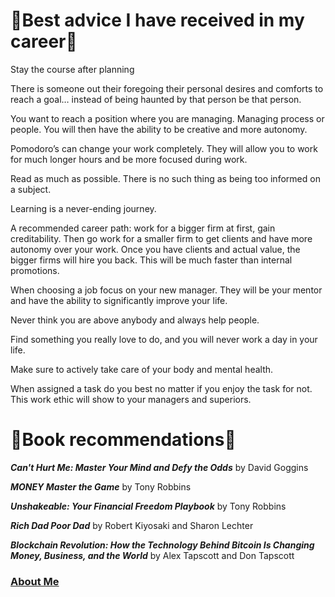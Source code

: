 # 🔑Best advice I have received in my career🔑
  
 
Stay the course after planning

 
There is someone out their foregoing their personal desires and comforts to reach a goal… instead of being haunted by that person be that person.

 
You want to reach a position where you are managing.  Managing process or people.  You will then have the ability to be creative and more autonomy.

 
Pomodoro’s can change your work completely.  They will allow you to work for much longer hours and be more focused during work.

 
Read as much as possible.  There is no such thing as being too informed on a subject.

 
Learning is a never-ending journey.


A recommended career path: work for a bigger firm at first, gain creditability.  Then go work for a smaller firm to get clients and have more autonomy over your work.  Once you have clients and actual value, the bigger firms will hire you back.  This will be much faster than internal promotions.


When choosing a job focus on your new manager.  They will be your mentor and have the ability to significantly improve your life.


Never think you are above anybody and always help people.


Find something you really love to do, and you will never work a day in your life.


Make sure to actively take care of your body and mental health.


When assigned a task do you best no matter if you enjoy the task for not.  This work ethic will show to your managers and superiors.




# 📕Book recommendations📕

  


***Can't Hurt Me: Master Your Mind and Defy the Odds*** by David Goggins
  

***MONEY Master the Game*** by Tony Robbins
  

***Unshakeable: Your Financial Freedom Playbook*** by Tony Robbins
  

***Rich Dad Poor Dad*** by Robert Kiyosaki and Sharon Lechter


***Blockchain Revolution: How the Technology Behind Bitcoin Is Changing Money, Business, and the World*** by Alex Tapscott and Don Tapscott



### [About Me](https://nicholasdsouza17.github.io/)

